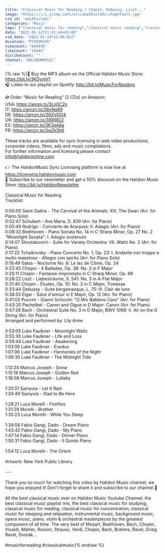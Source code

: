 ```yaml
---
title: "Classical Music for Reading | Chopin, Debussy, Liszt..."
image: "https:\/\/i.ytimg.com\/vi\/aepIEsxlaXc\/hqdefault.jpg"
vid_id: "aepIEsxlaXc"
categories: "Music"
tags: ["classical music for reading","classical music reading","classical music read"]
date: "2022-05-12T21:01:44+03:00"
vid_date: "2022-01-24T12:00:02Z"
duration: "PT2H1M24S"
viewcount: "684936"
likeCount: "10444"
dislikeCount: ""
channel: "HALIDONMUSIC"
---
```

{% raw %}🎵 Buy the MP3 album on the Official Halidon Music Store: <a rel="nofollow" target="blank" href="https://bit.ly/3KDymV1">https://bit.ly/3KDymV1</a><br />🎧 Listen to our playlist on Spotify: <a rel="nofollow" target="blank" href="http://bit.ly/MusicForReading">http://bit.ly/MusicForReading</a><br /><br />💿 Order “Music for Reading” (2 CDs) on Amazon:<br />USA: <a rel="nofollow" target="blank" href="https://amzn.to/3Ln5C2n">https://amzn.to/3Ln5C2n</a><br />IT: <a rel="nofollow" target="blank" href="https://amzn.to/36vNq89">https://amzn.to/36vNq89</a> <br />DE: <a rel="nofollow" target="blank" href="https://amzn.to/36XVGO4">https://amzn.to/36XVGO4</a> <br />UK: <a rel="nofollow" target="blank" href="https://amzn.to/36RlRG2">https://amzn.to/36RlRG2</a> <br />ES: <a rel="nofollow" target="blank" href="https://amzn.to/3K3qA6a">https://amzn.to/3K3qA6a</a> <br />FR: <a rel="nofollow" target="blank" href="https://amzn.to/3wZk5h6">https://amzn.to/3wZk5h6</a> <br /><br />These tracks are available for sync licensing in web video productions, corporate videos, films, ads and music compilations. <br />For further information and licensing please contact info@halidononline.com.<br /><br />👉 The HalidonMusic Sync Licensing platform is now live at <a rel="nofollow" target="blank" href="https://licensing.halidonmusic.com">https://licensing.halidonmusic.com</a><br />📧  Subscribe to our newsletter and get a 50% discount on the Halidon Music Store: <a rel="nofollow" target="blank" href="http://bit.ly/HalidonNewsletter">http://bit.ly/HalidonNewsletter</a><br /><br />Classical Music for Reading<br />Tracklist:<br /><br />0:00:00 Saint-Saëns - The Carnival of the Animals: XIII, The Swan (Arr. for Piano Solo)<br />0:02:47 Schubert - Ave Maria, D. 839 (Arr. for Piano) <br />0:05:49 Rodrigo - Concierto de Aranjuez: II. Adagio (Arr. for Piano) <br />0:08:33 Beethoven - Piano Sonata No. 14 in C-Sharp Minor, Op. 27 No. 2 &quot;Moonlight Sonata&quot;: I. Adagio sostenuto<br />0:14:07 Shostakovich - Suite for Variety Orchestra: VII. Waltz No. 2 (Arr. for Piano)<br />0:17:22 Tchaikovsky - Piano Concerto No. 1, Op. 23: I. Andante non troppo e molto maestoso - Allegro con spirito (Arr. for Piano Solo)<br />0:19:49 Galos - Nocturne No. 6: Le lac de Côme, Op. 24<br />0:22:45 Chopin - 4 Ballades, Op. 38: No. 2 in F Major<br />0:25:11 Chopin - Fantaisie-Impromptu in C-Sharp Minor, Op. 66<br />0:28:22 Liszt - Liebesträume, S. 541: No. 3 in A-Flat Major<br />0:31:40 Chopin - Études, Op. 10: No. 3 in C Major, Tristesse<br />0:33:44 Debussy - Suite bergamasque, L. 75: III. Clair de lune<br />0:38:55 Elgar - Salut d'amour in E Major, Op. 12 (Arr. for Piano)<br />0:41:02 Puccini - Gianni Schicchi: &quot;O Mio Babbino Caro&quot; (Arr. for Piano)<br />0:43:30 Pachelbel - Canon and Gigue in D Major: Canon (Arr. for Piano)<br />0:47:26 Bach - Orchestral Suite No. 3 in D Major, BWV 1068: II. Air on the G String (Arr. for Piano)<br />Arranged and performed by: Lily Anne<br /><br />0:53:05 Luke Faulkner - Moonlight Waltz<br />0:55:30 Luke Faulkner - Life and Loss<br />0:59:44 Luke Faulkner - Awakening<br />1:03:56 Luke Faulkner - Exodus<br />1:07:06 Luke Faulkner - Harmonies of the Night<br />1:09:30 Luke Faulkner - The Midnight Tide<br /><br />1:12:24 Marcus Joseph - Snow<br />1:15:18 Marcus Joseph - Golden Red<br />1:18:08 Marcus Joseph - Lullaby<br /><br />1:20:51 Samyula - Let It Rain<br />1:24:49 Samyula - Glad to Be Here<br /><br />1:28:21 Luca Morelli - Fireflies<br />1:31:28 Morelli - Brother<br />1:35:23 Luca Morelli - While You Sleep<br /><br />1:39:08 Fabio Gangi, Dado - Dream Piano<br />1:43:42 Fabio Gangi, Dado - My Piano<br />1:47:14 Fabio Gangi, Dado - Dinner Piano<br />1:50:31 Fabio Gangi, Dado - Il Quinto Piano<br /><br />1:54:12 Luca Morelli - The Orient<br /><br />Artwork: New York Public Library<br /><br />---<br /><br />Thank you so much for watching this video by Halidon Music channel, we hope you enjoyed it! Don't forget to share it and subscribe to our channel 🤗​ <br /><br />All the best classical music ever on Halidon Music Youtube Channel: the best classical music playlist mix, the best classical music for studying, classical music for reading, classical music for concentration, classical music for sleeping and relaxation, instrumental music, background music, opera music, piano, violin &amp; orchestral masterpieces by the greatest composers of all time. The very best of Mozart, Beethoven, Bach, Chopin, Vivaldi, Mahler, Rossini, Strauss, Verdi, Chopin, Bach, Brahms, Ravel, Grieg  Ravel, Dvorák...<br /><br />#musicforreading #classicalmusic{% endraw %}
